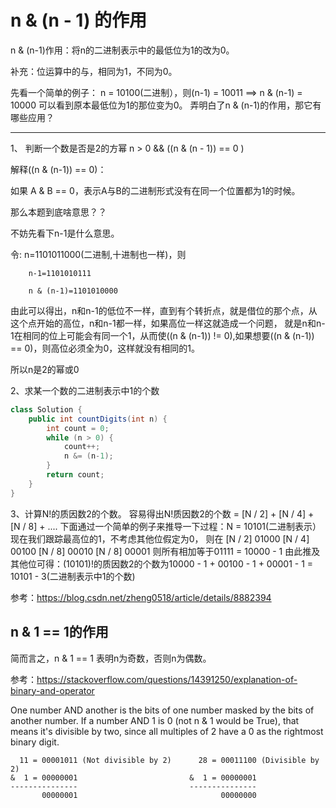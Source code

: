 # n & (n - 1) 的作用

n & (n-1)作用：将n的二进制表示中的最低位为1的改为0。

补充：位运算中的与，相同为1，不同为0。

先看一个简单的例子：
n = 10100(二进制），则(n-1) = 10011 ==> n & (n-1) = 10000
可以看到原本最低位为1的那位变为0。
弄明白了n & (n-1)的作用，那它有哪些应用？

------------------------------------------------------------------------------------------------------


1、 判断一个数是否是2的方幂
n > 0 && ((n & (n - 1)) == 0 )

解释((n & (n-1)) == 0)：

如果 A & B == 0，表示A与B的二进制形式没有在同一个位置都为1的时候。

那么本题到底啥意思？？

不妨先看下n-1是什么意思。

   令: n=1101011000(二进制,十进制也一样)，则
```
    n-1=1101010111

    n & (n-1)=1101010000
```


由此可以得出，n和n-1的低位不一样，直到有个转折点，就是借位的那个点，从这个点开始的高位，n和n-1都一样，如果高位一样这就造成一个问题，
就是n和n-1在相同的位上可能会有同一个1，从而使((n & (n-1)) != 0),如果想要((n & (n-1)) == 0)，则高位必须全为0，这样就没有相同的1。

所以n是2的幂或0


2、求某一个数的二进制表示中1的个数
```java
class Solution {
    public int countDigits(int n) {
        int count = 0;
        while (n > 0) {
            count++;
            n &= (n-1);
        }
        return count;
    }
}

```

3、计算N!的质因数2的个数。
容易得出N!质因数2的个数 = [N / 2] + [N / 4] + [N / 8] + ....
下面通过一个简单的例子来推导一下过程：N = 10101(二进制表示）
现在我们跟踪最高位的1，不考虑其他位假定为0，
则在
[N / 2]    01000
[N / 4]    00100
[N / 8]    00010
[N / 8]    00001
则所有相加等于01111 = 10000 - 1
由此推及其他位可得：(10101)!的质因数2的个数为10000 - 1 + 00100 - 1 + 00001 - 1 = 10101 - 3(二进制表示中1的个数)


参考：https://blog.csdn.net/zheng0518/article/details/8882394



## n & 1 == 1的作用

简而言之，n & 1 == 1 表明n为奇数，否则n为偶数。

参考：https://stackoverflow.com/questions/14391250/explanation-of-binary-and-operator

One number AND another is the bits of one number masked by the bits of another number. 
If a number AND 1 is 0 (not n & 1 would be True), that means it's divisible by two, 
since all multiples of 2 have a 0 as the rightmost binary digit.
```
  11 = 00001011 (Not divisible by 2)      28 = 00011100 (Divisible by 2)
&  1 = 00000001                         &  1 = 00000001
---------------                         ---------------
       00000001                                00000000
```

